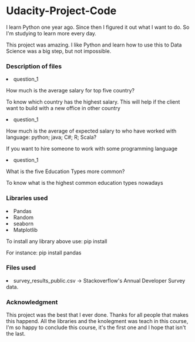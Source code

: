 # Udacity-Project-Code 

<p> I learn Python one year ago. Since then I figured it out what I want to do. So I'm studying to learn more every day.
<p> This project was amazing. I like Python and learn how to use this to Data Science was a big step, but not impossible. 

### Description of files
<li> question_1
  <p> How much is the average salary for top five country?
  <p> To know which country has the highest salary. This will help if the client want to build with a new office in other country
    
<li> question_1
  <p> How much is the average of expected salary to who have worked with language: python; java; C#; R; Scala?
  <p> If you want to hire someone to work with some programming language 
    
<li> question_1
  <p> What is the five Education Types more common?  
  <p> To know what is the highest common education types nowadays


### Libraries used 
<li> Pandas 
<li> Random
<li> seaborn
<li> Matplotlib

<p> To install any library above use: pip install <library name>
<p> For instance: pip install pandas

### Files used 
<li> survey_results_public.csv -> Stackoverflow's Annual Developer Survey data.

### Acknowledgment 
<p> This project was the best that I ever done. Thanks for all people that makes this happend. All the libraries and the knolegment was teach in this course, I'm so happy to conclude this course, it's the first one and I hope that isn't the last. 

